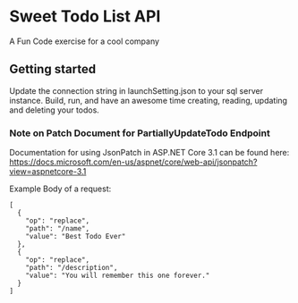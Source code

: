 ﻿# Sweet Todo List API

A Fun Code exercise for a cool company

## Getting started

Update the connection string in launchSetting.json to your sql server instance. Build, run, and have an awesome time creating, reading, updating and deleting your todos.

### Note on Patch Document for PartiallyUpdateTodo Endpoint

Documentation for using JsonPatch in ASP.NET Core 3.1 can be found here: https://docs.microsoft.com/en-us/aspnet/core/web-api/jsonpatch?view=aspnetcore-3.1

Example Body of a request:

```
[
  {
    "op": "replace",
    "path": "/name",
    "value": "Best Todo Ever"
  },
  {
    "op": "replace",
    "path": "/description",
    "value": "You will remember this one forever."
  }
]
```
